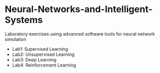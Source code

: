 # Neural-Networks-and-Intelligent-Systems
Laboratory exercises using advanced software tools for neural network simulation
* Lab1: Supervised Learning
* Lab2: Unsupervised Learning
* Lab3: Deep Learning
* Lab4: Reinforcement Learning
